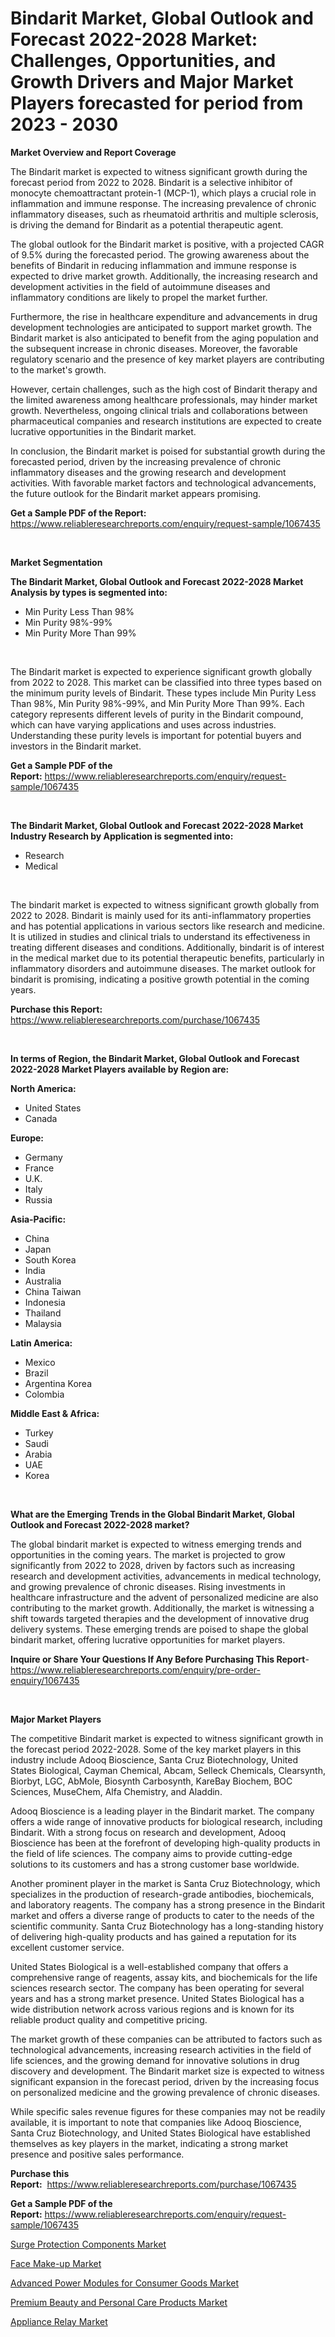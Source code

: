 <p><h1>Bindarit Market, Global Outlook and Forecast 2022-2028 Market: Challenges, Opportunities, and Growth Drivers and Major Market Players forecasted for period from 2023 - 2030</h1></p><p><strong>Market Overview and Report Coverage</strong></p>
<p><p>The Bindarit market is expected to witness significant growth during the forecast period from 2022 to 2028. Bindarit is a selective inhibitor of monocyte chemoattractant protein-1 (MCP-1), which plays a crucial role in inflammation and immune response. The increasing prevalence of chronic inflammatory diseases, such as rheumatoid arthritis and multiple sclerosis, is driving the demand for Bindarit as a potential therapeutic agent.</p><p>The global outlook for the Bindarit market is positive, with a projected CAGR of 9.5% during the forecasted period. The growing awareness about the benefits of Bindarit in reducing inflammation and immune response is expected to drive market growth. Additionally, the increasing research and development activities in the field of autoimmune diseases and inflammatory conditions are likely to propel the market further.</p><p>Furthermore, the rise in healthcare expenditure and advancements in drug development technologies are anticipated to support market growth. The Bindarit market is also anticipated to benefit from the aging population and the subsequent increase in chronic diseases. Moreover, the favorable regulatory scenario and the presence of key market players are contributing to the market's growth.</p><p>However, certain challenges, such as the high cost of Bindarit therapy and the limited awareness among healthcare professionals, may hinder market growth. Nevertheless, ongoing clinical trials and collaborations between pharmaceutical companies and research institutions are expected to create lucrative opportunities in the Bindarit market.</p><p>In conclusion, the Bindarit market is poised for substantial growth during the forecasted period, driven by the increasing prevalence of chronic inflammatory diseases and the growing research and development activities. With favorable market factors and technological advancements, the future outlook for the Bindarit market appears promising.</p></p>
<p><strong>Get a Sample PDF of the Report:</strong> <a href="https://www.reliableresearchreports.com/enquiry/request-sample/1067435">https://www.reliableresearchreports.com/enquiry/request-sample/1067435</a></p>
<p>&nbsp;</p>
<p><strong>Market Segmentation</strong></p>
<p><strong>The Bindarit Market, Global Outlook and Forecast 2022-2028 Market Analysis by types is segmented into:</strong></p>
<p><ul><li>Min Purity Less Than 98%</li><li>Min Purity 98%-99%</li><li>Min Purity More Than 99%</li></ul></p>
<p>&nbsp;</p>
<p><p>The Bindarit market is expected to experience significant growth globally from 2022 to 2028. This market can be classified into three types based on the minimum purity levels of Bindarit. These types include Min Purity Less Than 98%, Min Purity 98%-99%, and Min Purity More Than 99%. Each category represents different levels of purity in the Bindarit compound, which can have varying applications and uses across industries. Understanding these purity levels is important for potential buyers and investors in the Bindarit market.</p></p>
<p><strong>Get a Sample PDF of the Report:</strong>&nbsp;<a href="https://www.reliableresearchreports.com/enquiry/request-sample/1067435">https://www.reliableresearchreports.com/enquiry/request-sample/1067435</a></p>
<p>&nbsp;</p>
<p><strong>The Bindarit Market, Global Outlook and Forecast 2022-2028 Market Industry Research by Application is segmented into:</strong></p>
<p><ul><li>Research</li><li>Medical</li></ul></p>
<p>&nbsp;</p>
<p><p>The bindarit market is expected to witness significant growth globally from 2022 to 2028. Bindarit is mainly used for its anti-inflammatory properties and has potential applications in various sectors like research and medicine. It is utilized in studies and clinical trials to understand its effectiveness in treating different diseases and conditions. Additionally, bindarit is of interest in the medical market due to its potential therapeutic benefits, particularly in inflammatory disorders and autoimmune diseases. The market outlook for bindarit is promising, indicating a positive growth potential in the coming years.</p></p>
<p><strong>Purchase this Report:</strong>&nbsp; <a href="https://www.reliableresearchreports.com/purchase/1067435">https://www.reliableresearchreports.com/purchase/1067435</a></p>
<p>&nbsp;</p>
<p><strong>In terms of Region, the Bindarit Market, Global Outlook and Forecast 2022-2028 Market Players available by Region are:</strong></p>
<p>
    <p> <strong> North America: </strong>
        <ul>
            <li>United States</li>
            <li>Canada</li>
        </ul>
        </p> 
    <p> <strong> Europe: </strong>
        <ul>
            <li>Germany</li>
            <li>France</li>
            <li>U.K.</li>
            <li>Italy</li>
            <li>Russia</li>
        </ul>
        </p> 
    <p> <strong> Asia-Pacific: </strong>
        <ul>
            <li>China</li>
            <li>Japan</li>
            <li>South Korea</li>
            <li>India</li>
            <li>Australia</li>
            <li>China Taiwan</li>
            <li>Indonesia</li>
            <li>Thailand</li>
            <li>Malaysia</li>
        </ul>
        </p> 
    <p> <strong> Latin America: </strong>
        <ul>
            <li>Mexico</li>
            <li>Brazil</li>
            <li>Argentina Korea</li>
            <li>Colombia</li>
        </ul>
        </p> 
    <p> <strong> Middle East & Africa: </strong>
        <ul>
            <li>Turkey</li>
            <li>Saudi</li>
            <li>Arabia</li>
            <li>UAE</li>
            <li>Korea</li>
        </ul>
    </p>
    </p>
<p>&nbsp;</p>
<p><strong>What are the Emerging Trends in the Global Bindarit Market, Global Outlook and Forecast 2022-2028 market?</strong></p>
<p><p>The global bindarit market is expected to witness emerging trends and opportunities in the coming years. The market is projected to grow significantly from 2022 to 2028, driven by factors such as increasing research and development activities, advancements in medical technology, and growing prevalence of chronic diseases. Rising investments in healthcare infrastructure and the advent of personalized medicine are also contributing to the market growth. Additionally, the market is witnessing a shift towards targeted therapies and the development of innovative drug delivery systems. These emerging trends are poised to shape the global bindarit market, offering lucrative opportunities for market players.</p></p>
<p><strong>Inquire or Share Your Questions If Any Before Purchasing This Report</strong>- <a href="https://www.reliableresearchreports.com/enquiry/pre-order-enquiry/1067435">https://www.reliableresearchreports.com/enquiry/pre-order-enquiry/1067435</a></p>
<p>&nbsp;</p>
<p><strong>Major Market Players</strong></p>
<p><p>The competitive Bindarit market is expected to witness significant growth in the forecast period 2022-2028. Some of the key market players in this industry include Adooq Bioscience, Santa Cruz Biotechnology, United States Biological, Cayman Chemical, Abcam, Selleck Chemicals, Clearsynth, Biorbyt, LGC, AbMole, Biosynth Carbosynth, KareBay Biochem, BOC Sciences, MuseChem, Alfa Chemistry, and Aladdin.</p><p>Adooq Bioscience is a leading player in the Bindarit market. The company offers a wide range of innovative products for biological research, including Bindarit. With a strong focus on research and development, Adooq Bioscience has been at the forefront of developing high-quality products in the field of life sciences. The company aims to provide cutting-edge solutions to its customers and has a strong customer base worldwide.</p><p>Another prominent player in the market is Santa Cruz Biotechnology, which specializes in the production of research-grade antibodies, biochemicals, and laboratory reagents. The company has a strong presence in the Bindarit market and offers a diverse range of products to cater to the needs of the scientific community. Santa Cruz Biotechnology has a long-standing history of delivering high-quality products and has gained a reputation for its excellent customer service.</p><p>United States Biological is a well-established company that offers a comprehensive range of reagents, assay kits, and biochemicals for the life sciences research sector. The company has been operating for several years and has a strong market presence. United States Biological has a wide distribution network across various regions and is known for its reliable product quality and competitive pricing.</p><p>The market growth of these companies can be attributed to factors such as technological advancements, increasing research activities in the field of life sciences, and the growing demand for innovative solutions in drug discovery and development. The Bindarit market size is expected to witness significant expansion in the forecast period, driven by the increasing focus on personalized medicine and the growing prevalence of chronic diseases.</p><p>While specific sales revenue figures for these companies may not be readily available, it is important to note that companies like Adooq Bioscience, Santa Cruz Biotechnology, and United States Biological have established themselves as key players in the market, indicating a strong market presence and positive sales performance.</p></p>
<p><strong>Purchase this Report:</strong>&nbsp;&nbsp;<a href="https://www.reliableresearchreports.com/purchase/1067435">https://www.reliableresearchreports.com/purchase/1067435</a></p>
<p></p>
<p><strong>Get a Sample PDF of the Report:</strong>&nbsp;<a href="https://www.reliableresearchreports.com/enquiry/request-sample/1067435">https://www.reliableresearchreports.com/enquiry/request-sample/1067435</a></p>
<p><p><a href="https://www.linkedin.com/pulse/surge-protection-components-market-challenges-opportunities-ul31e/">Surge Protection Components Market</a></p><p><a href="https://medium.com/@jinkhatum1452/face-make-up-market-size-growth-forecast-2023-2030-5f51a0784ede">Face Make-up Market</a></p><p><a href="https://www.reportprime.com/advanced-power-modules-for-consumer-goods-r5545">Advanced Power Modules for Consumer Goods Market</a></p><p><a href="https://medium.com/@taraktanay7654/premium-beauty-and-personal-care-products-market-size-growth-forecast-2023-2030-295731ca0002">Premium Beauty and Personal Care Products Market</a></p><p><a href="https://www.reportprime.com/appliance-relay-r5546">Appliance Relay Market</a></p></p>